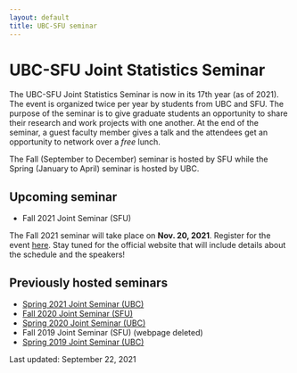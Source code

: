 ```yaml
---
layout: default
title: UBC-SFU seminar
---
```


# UBC-SFU Joint Statistics Seminar

The UBC-SFU Joint Statistics Seminar is now in its 17th year (as of 2021). The event is organized twice per year by students from UBC and SFU. The purpose of the seminar is to give graduate students an opportunity to share their research and work projects with one another. At the end of the seminar, a guest faculty member gives a talk and the attendees get an opportunity to network over a *free* lunch.

The Fall (September to December) seminar is hosted by SFU while the Spring (January to April) seminar is hosted by UBC.


## Upcoming seminar
- Fall 2021 Joint Seminar (SFU)

The Fall 2021 seminar will take place on **Nov. 20, 2021**. Register for the event [here](https://docs.google.com/forms/d/e/1FAIpQLScB_pCIQRgk_CYqYqzIdebK1oO0URv9xeMuIZwFqc6fR_IPhA/viewform). Stay tuned for the official website that will include details about the schedule and the speakers!


## Previously hosted seminars
- [Spring 2021 Joint Seminar (UBC)](https://www.stat.ubc.ca/~kenny.chiu/jointseminar/spring2021/)
- [Fall 2020 Joint Seminar (SFU)](http://www.sfu.ca/~nsurjano/JointSeminar/)
- [Spring 2020 Joint Seminar (UBC)](https://chiukenny.github.io/jointseminar-2019w2/)
- Fall 2019 Joint Seminar (SFU) (webpage deleted)
- [Spring 2019 Joint Seminar (UBC)](https://www.stat.ubc.ca/~qiong.zhang/misc/JointSeminar2018.html)

Last updated: September 22, 2021